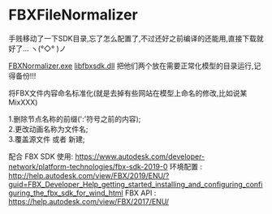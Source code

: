 # FBXFileNormalizer

手贱移动了一下SDK目录,忘了怎么配置了,不过还好之前编译的还能用,直接下载就好了... ヽ(°◇° )ノ 

[FBXNormalizer.exe](https://github.com/JiongXiaGu/FBXFileNormalizer/blob/master/MD/FBXNormalizer.exe)
[libfbxsdk.dll](https://github.com/JiongXiaGu/FBXFileNormalizer/blob/master/MD/libfbxsdk.dll)
把他们两个放在需要正常化模型的目录运行,记得备份!!!

将FBX文件内容命名标准化(就是去掉有些网站在模型上命名的修改,比如说某 MixXXX)

1.删除节点名称的前缀(':'符号之前的内容);<br>
2.更改动画名称为文件名;<br>
3.覆盖源文件 或者 新建;<br>

配合 FBX SDK 使用: https://www.autodesk.com/developer-network/platform-technologies/fbx-sdk-2019-0
环境配置 : http://help.autodesk.com/view/FBX/2019/ENU/?guid=FBX_Developer_Help_getting_started_installing_and_configuring_configuring_the_fbx_sdk_for_wind_html
FBX API : https://help.autodesk.com/view/FBX/2017/ENU/

